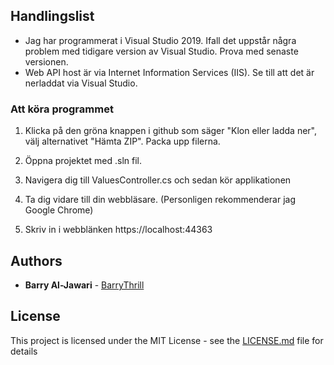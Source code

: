 ## Handlingslist

* Jag har programmerat i Visual Studio 2019. Ifall det uppstår några problem med tidigare version av Visual Studio. Prova med senaste versionen.
* Web API host är via Internet Information Services (IIS). Se till att det är nerladdat via Visual Studio.

### Att köra programmet

1. Klicka på den gröna knappen i github som säger "Klon eller ladda ner", välj alternativet "Hämta ZIP". Packa upp filerna.

2. Öppna projektet med .sln fil.

3. Navigera dig till ValuesController.cs och sedan kör applikationen

4. Ta dig vidare till din webbläsare. (Personligen rekommenderar jag Google Chrome)

5. Skriv in i webblänken https://localhost:44363


## Authors

* **Barry Al-Jawari** - [BarryThrill](https://github.com/BarryThrill)

## License

This project is licensed under the MIT License - see the [LICENSE.md](LICENSE.md) file for details
